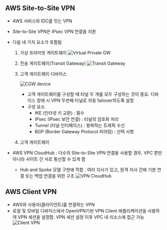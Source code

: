 ## AWS Site-to-Site VPN

- AWS 서비스와 IDC를 잇는 VPN
- Site-to-Site VPN은 IPsec VPN 연결을 지원
- 다음 네 가지 요소가 포함됨

  1. 가상 프라이빗 게이트웨이
     ![Virtual Private GW](https://docs.aws.amazon.com/ko_kr/vpn/latest/s2svpn/images/vpn-how-it-works-vgw.png)
  2. 전송 게이트웨이(Transit Gateway)
     ![Transit Gateway](https://docs.aws.amazon.com/ko_kr/vpn/latest/s2svpn/images/vpn-how-it-works-tgw.png)
  3. 고객 게이트웨이 디바이스

     ![CGW device](https://docs.aws.amazon.com/vpn/latest/s2svpn/images/cgw-high-level.png)

     - 고객 게이트웨이를 구성할 때 터널 두 개를 모두 구성하는 것이 중요. 디바이스 장애 시 VPN 두번째 터널로 자동 failover하도록 설정
     - 구성 요소
       - IKE (인터넷 키 교환) : 필수
       - IPsec (IPsec 보안 연결) : 터널의 암호화 처리
       - Tunnel (터널 인터페이스) : 왕복하는 트래픽 수신
       - BGP (Border Gateway Protocol 피어링) : 선택 사항

  4. 고객 게이트웨이

- AWS VPN CloudHub : 다수의 Site-to-Site VPN 연결을 사용할 경우, VPC 뿐만 아니라 사이트 간 서로 통신할 수 있게 함
  - Hub and Spoke 모델 구현에 적합 : 여러 지사가 있고, 원격 지사 간에 기본 연결 또는 백업 연결을 위한 구조
    ![VPN CloudHub](https://docs.aws.amazon.com/ko_kr/vpn/latest/s2svpn/images/AWS_VPN_CloudHub-diagram.png)

## AWS Client VPN

- AWS와 사용자(클라이언트)를 연결하는 VPN
- 로컬 및 모바일 디바이스에서 OpenVPN기반 VPN Client 애플리케이션을 사용하여 VPN 세션을 설정함. VPN 세션 설정 이후 VPC 내 리소스에 접근 가능
  ![Client VPN](https://docs.aws.amazon.com/ko_kr/vpn/latest/clientvpn-admin/images/architecture.png)
